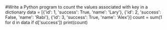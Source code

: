 #Write a Python program to count the values associated with key in a dictionary
data = [{'id': 1, 'success': True, 'name': 'Lary'}, {'id': 2, 'success': False, 'name':
'Rabi'}, {'id': 3, 'success': True, 'name': 'Alex'}]
count = sum(1 for d in data if d['success'])
print(count)
